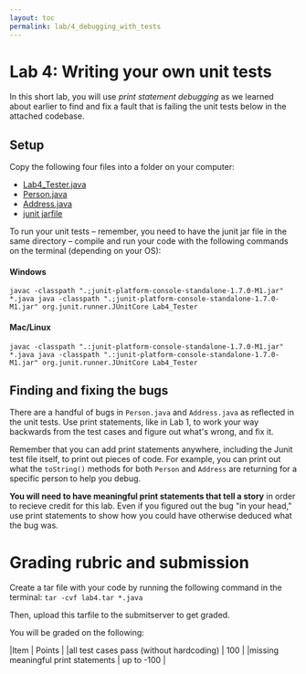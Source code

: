 ```yaml
---
layout: toc
permalink: lab/4_debugging_with_tests
---
```

# Lab 4: Writing your own unit tests

In this short lab, you will use *print statement debugging* as we learned about earlier to find and fix a fault that is failing the unit tests below in the attached codebase.

## Setup

Copy the following four files into a folder on your computer:
* [Lab4_Tester.java](./Lab4_Tester.java)
* [Person.java](./Person.java)
* [Address.java](./Address.java)
* [junit jarfile](./junit-platform-console-standalone-1.7.0-M1.jar)

To run your unit tests – remember, you need to have the junit jar file in the same directory – compile and run your code with the following commands on the terminal (depending on your OS):

#### Windows
`javac -classpath ".;junit-platform-console-standalone-1.7.0-M1.jar" *.java
java -classpath ".;junit-platform-console-standalone-1.7.0-M1.jar" org.junit.runner.JUnitCore Lab4_Tester`

#### Mac/Linux
`javac -classpath ".:junit-platform-console-standalone-1.7.0-M1.jar" *.java
java -classpath ".:junit-platform-console-standalone-1.7.0-M1.jar" org.junit.runner.JUnitCore Lab4_Tester`

## Finding and fixing the bugs

There are a handful of bugs in `Person.java` and `Address.java` as reflected in the unit tests. Use print statements, like in Lab 1, to work your way backwards from the test cases and figure out what's wrong, and fix it.

Remember that you can add print statements anywhere, including the Junit test file itself, to print out pieces of code. For example, you can print out what the `toString()` methods for both `Person` and `Address` are returning for a specific person to help you debug.

**You will need to have meaningful print statements that tell a story** in order to recieve credit for this lab. Even if you figured out the bug "in your head," use print statements to show how you could have otherwise deduced what the bug was.

# Grading rubric and submission

Create a tar file with your code by running the following command in the terminal:
`tar -cvf lab4.tar *.java`

Then, upload this tarfile to the submitserver to get graded.


 You will be graded on the following:

|Item | Points |
|all test cases pass (without hardcoding) | 100 |
|missing meaningful print statements | up to -100 |

